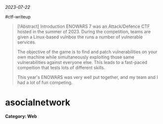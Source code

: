 *2023-07-22*

#ctf-writeup 

> [!Abstract] Introduction
> ENOWARS 7 was an Attack/Defence CTF hosted in the summer of 2023. During the competition, teams are given a Linux-based vulnbox the runs a number of vulnerable services. 
> 
> The objective of the game is to find and patch vulnerabilities on your own machine while simultaneously exploiting those same vulnerabilities against everyone else. This leads to a fast-paced compeition that tests lots of different skills. 
> 
> This year's ENOWARS was very well put together, and my team and I had a lot of fun competing.


# asocialnetwork
**Category: Web**


